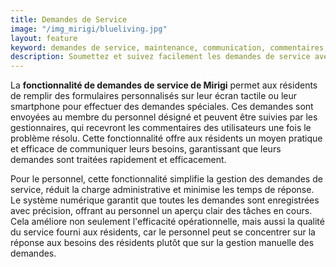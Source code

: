 ```yaml
---
title: Demandes de Service
image: "/img_mirigi/blueliving.jpg"
layout: feature
keyword: demandes de service, maintenance, communication, commentaires, efficacité, satisfaction résident
description: Soumettez et suivez facilement les demandes de service avec Mirigi.
---
```


La **fonctionnalité de demandes de service de Mirigi** permet aux résidents de remplir des formulaires personnalisés sur leur écran tactile ou leur smartphone pour effectuer des demandes spéciales. Ces demandes sont envoyées au membre du personnel désigné et peuvent être suivies par les gestionnaires, qui recevront les commentaires des utilisateurs une fois le problème résolu. Cette fonctionnalité offre aux résidents un moyen pratique et efficace de communiquer leurs besoins, garantissant que leurs demandes sont traitées rapidement et efficacement.

Pour le personnel, cette fonctionnalité simplifie la gestion des demandes de service, réduit la charge administrative et minimise les temps de réponse. Le système numérique garantit que toutes les demandes sont enregistrées avec précision, offrant au personnel un aperçu clair des tâches en cours. Cela améliore non seulement l'efficacité opérationnelle, mais aussi la qualité du service fourni aux résidents, car le personnel peut se concentrer sur la réponse aux besoins des résidents plutôt que sur la gestion manuelle des demandes.

